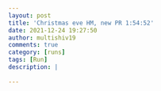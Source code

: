 ```yaml
---
layout: post
title: 'Christmas eve HM, new PR 1:54:52'
date: 2021-12-24 19:27:50
author: multishiv19
comments: true
category: [runs]
tags: [Run]
description: |
    
---
```





<div width='100%' class='strava-embed-placeholder' data-embed-type='activity' data-embed-id='6421143154'></div>
<script src='https://strava-embeds.com/embed.js'></script>
